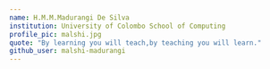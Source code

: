 ```yaml
---
name: H.M.M.Madurangi De Silva
institution: University of Colombo School of Computing
profile_pic: malshi.jpg
quote: "By learning you will teach,by teaching you will learn."
github_user: malshi-madurangi
---
```

